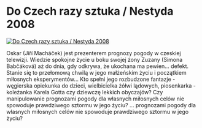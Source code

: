 Do Czech razy sztuka / Nestyda 2008 
=============
[![Do Czech razy sztuka / Nestyda 2008 ](http://vidos.pl/images/player.gif)](http://vidos.pl/do-czech-razy-sztuka-nestyda-2008)

 Oskar (Jiří Macháček) jest prezenterem prognozy pogody w czeskiej telewizji. Wiedzie spokojne życie u boku swojej żony Zuzany (Simona Babčáková) aż do dnia, gdy odkrywa, że ukochana ma pewien… defekt. Stanie się to przełomową chwilą w jego małżeńskim życiu i początkiem miłosnych eksperymentów… Kto spełni jego rozbudzone fantazje - węgierska opiekunka do dzieci, wielbicielka żółwi lądowych, piosenkarka - koleżanka Karela Gotta czy dziewczę lekkich obyczajów? Czy manipulowanie prognozami pogody dla własnych miłosnych celów nie spowoduje prawdziwego sztormu w jego życiu?   ... prognozami pogody dla własnych miłosnych celów nie spowoduje prawdziwego sztormu w jego życiu?
